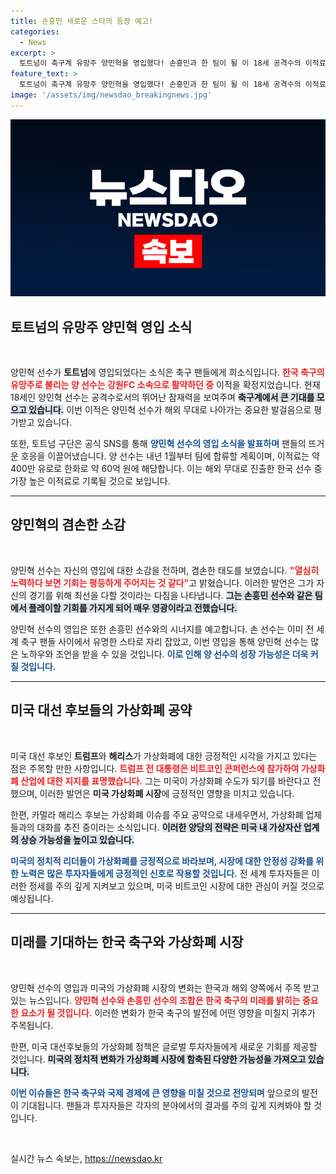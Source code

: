 ```yaml
---
title: 손흥민 새로운 스타의 등장 예고!
categories:
  - News
excerpt: >
  토트넘이 축구계 유망주 양민혁을 영입했다! 손흥민과 한 팀이 될 이 18세 공격수의 이적료는 약 60억 원. 한국 축구의 미래를 기대케 하는 그가 어떤 활약을 펼칠지 주목해보자!
feature_text: >
  토트넘이 축구계 유망주 양민혁을 영입했다! 손흥민과 한 팀이 될 이 18세 공격수의 이적료는 약 60억 원. 한국 축구의 미래를 기대케 하는 그가 어떤 활약을 펼칠지 주목해보자!
image: '/assets/img/newsdao_breakingnews.jpg'
---
```


<p><img src="/assets/img/newsdao_breakingnews.jpg" alt="ontimetimes 속보" /></p>

<h2 data-ke-size="size26">토트넘의 유망주 양민혁 영입 소식</h2>

<p data-ke-size="size16">&nbsp;</p>

<p>양민혁 선수가 <strong>토트넘</strong>에 영입되었다는 소식은 축구 팬들에게 희소식입니다. <b><span style="color: #ee2323;">한국 축구의 유망주로 불리는 양 선수는 강원FC 소속으로 활약하던 중</span></b> 이적을 확정지었습니다. 현재 18세인 양민혁 선수는 공격수로서의 뛰어난 잠재력을 보여주며 <b><span style="background-color: #21538527;">축구계에서 큰 기대를 모으고 있습니다.</span></b> 이번 이적은 양민혁 선수가 해외 무대로 나아가는 중요한 발걸음으로 평가받고 있습니다.  </p>

<p>또한, 토트넘 구단은 공식 SNS를 통해 <b><span style="color: #1a5490;">양민혁 선수의 영입 소식을 발표하며</span></b> 팬들의 뜨거운 호응을 이끌어냈습니다. 양 선수는 내년 1월부터 팀에 합류할 계획이며, 이적료는 약 400만 유로로 한화로 약 60억 원에 해당합니다. 이는 해외 무대로 진출한 한국 선수 중 가장 높은 이적료로 기록될 것으로 보입니다.  </p>

<hr>

<h2 data-ke-size="size26">양민혁의 겸손한 소감</h2>

<p data-ke-size="size16">&nbsp;</p>

<p>양민혁 선수는 자신의 영입에 대한 소감을 전하며, 겸손한 태도를 보였습니다. <b><span style="color: #ee2323;">"열심히 노력하다 보면 기회는 평등하게 주어지는 것 같다"</span></b>고 밝혔습니다. 이러한 발언은 그가 자신의 경기를 위해 최선을 다할 것이라는 다짐을 나타냅니다. <b><span style="background-color: #21538527;">그는 손흥민 선수와 같은 팀에서 플레이할 기회를 가지게 되어 매우 영광이라고 전했습니다.</span></b>  </p>

<p>양민혁 선수의 영입은 또한 손흥민 선수와의 시너지를 예고합니다. 손 선수는 이미 전 세계 축구 팬들 사이에서 유명한 스타로 자리 잡았고, 이번 영입을 통해 양민혁 선수는 많은 노하우와 조언을 받을 수 있을 것입니다. <b><span style="color: #1a5490;">이로 인해 양 선수의 성장 가능성은 더욱 커질 것입니다.</span></b></p>

<hr>

<h2 data-ke-size="size26">미국 대선 후보들의 가상화폐 공약</h2>

<p data-ke-size="size16">&nbsp;</p>

<p>미국 대선 후보인 <strong>트럼프</strong>와 <strong>해리스</strong>가 가상화폐에 대한 긍정적인 시각을 가지고 있다는 점은 주목할 만한 사항입니다. <b><span style="color: #ee2323;">트럼프 전 대통령은 비트코인 콘퍼런스에 참가하여 가상화폐 산업에 대한 지지를 표명했습니다.</span></b> 그는 미국이 가상화폐 수도가 되기를 바란다고 전했으며, 이러한 발언은 <strong>미국 가상화폐 시장</strong>에 긍정적인 영향을 미치고 있습니다.  </p>

<p>한편, 카멀라 해리스 후보는 가상화폐 이슈를 주요 공약으로 내세우면서, 가상화폐 업체들과의 대화를 추진 중이라는 소식입니다. <b><span style="background-color: #21538527;">이러한 양당의 전략은 미국 내 가상자산 업계의 상승 가능성을 높이고 있습니다.</span></b>  </p>

<p><b><span style="color: #1a5490;">미국의 정치적 리더들이 가상화폐를 긍정적으로 바라보며, 시장에 대한 안정성 강화를 위한 노력은 많은 투자자들에게 긍정적인 신호로 작용할 것입니다.</span></b> 전 세계 투자자들은 이러한 정세를 주의 깊게 지켜보고 있으며, 미국 비트코인 시장에 대한 관심이 커질 것으로 예상됩니다.</p>

<hr>

<h2 data-ke-size="size26">미래를 기대하는 한국 축구와 가상화폐 시장</h2>

<p data-ke-size="size16">&nbsp;</p>

<p>양민혁 선수의 영입과 미국의 가상화폐 시장의 변화는 한국과 해외 양쪽에서 주목 받고 있는 뉴스입니다. <b><span style="color: #ee2323;">양민혁 선수와 손흥민 선수의 조합은 한국 축구의 미래를 밝히는 중요한 요소가 될 것입니다.</span></b> 이러한 변화가 한국 축구의 발전에 어떤 영향을 미칠지 귀추가 주목됩니다.  </p>

<p>한편, 미국 대선후보들의 가상화폐 정책은 글로벌 투자자들에게 새로운 기회를 제공할 것입니다. <b><span style="background-color: #21538527;">미국의 정치적 변화가 가상화폐 시장에 함축된 다양한 가능성을 가져오고 있습니다.</span></b>  </p>

<p><b><span style="color: #1a5490;">이번 이슈들은 한국 축구와 국제 경제에 큰 영향을 미칠 것으로 전망되며</span></b> 앞으로의 발전이 기대됩니다. 팬들과 투자자들은 각자의 분야에서의 결과를 주의 깊게 지켜봐야 할 것입니다.</p>

<p data-ke-size="size16">&nbsp;</p>
실시간 뉴스 속보는, <a href="https://newsdao.kr" rel="dofollow">https://newsdao.kr</a>


